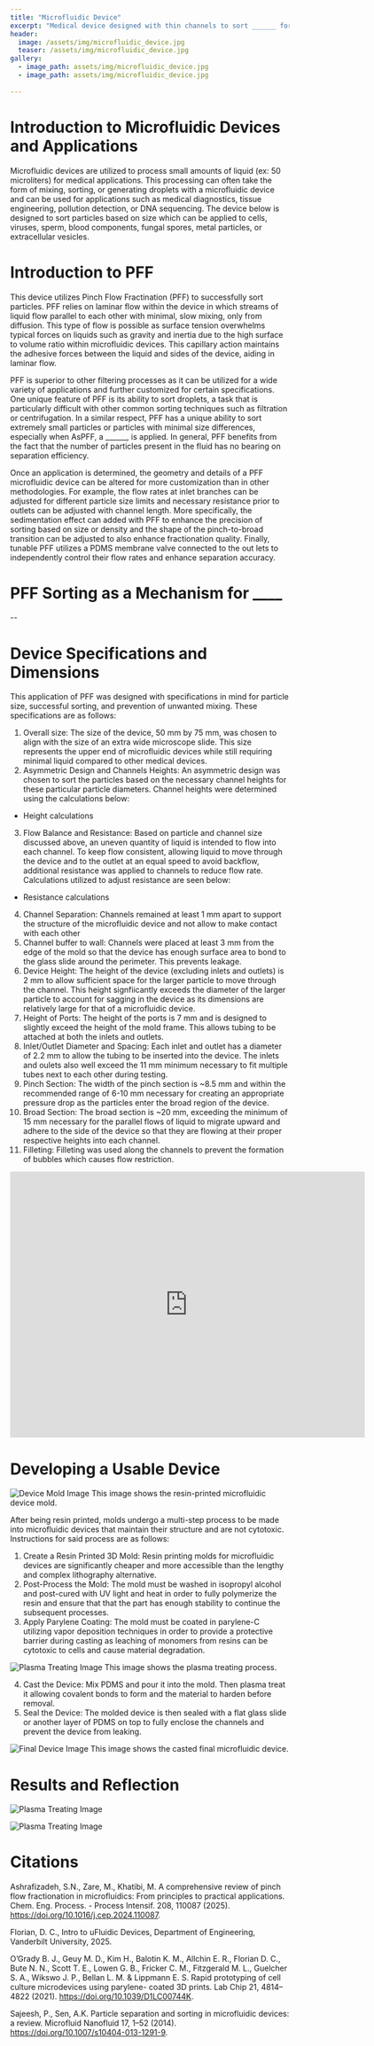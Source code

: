 ```yaml
---
title: "Microfluidic Device"
excerpt: "Medical device designed with thin channels to sort ______ for _________"
header:
  image: /assets/img/microfluidic_device.jpg
  teaser: /assets/img/microfluidic_device.jpg
gallery:
  - image_path: assets/img/microfluidic_device.jpg
  - image_path: assets/img/microfluidic_device.jpg
   
---
```


# Introduction to Microfluidic Devices and Applications 
Microfluidic devices are utilized to process small amounts of liquid (ex: 50 microliters) for medical applications. This processing can often take the form of mixing, sorting, or generating droplets with a microfluidic device and can be used for applications such as medical diagnostics, tissue engineering, pollution detection, or DNA sequencing. The device below is designed to sort particles based on size which can be applied to cells, viruses, sperm, blood components, fungal spores, metal particles, or extracellular vesicles.

# Introduction to PFF
This device utilizes Pinch Flow Fractination (PFF) to successfully sort particles.  PFF relies on laminar flow within the device in which streams of liquid flow parallel to each other with minimal, slow mixing, only from diffusion. This type of flow is possible as surface tension overwhelms typical forces on liquids such as gravity and inertia due to the high surface to volume ratio within microfluidic devices. This capillary action maintains the adhesive forces between the liquid and sides of the device, aiding in laminar flow.

PFF is superior to other filtering processes as it can be utilized for a wide variety of applications and further customized for certain specifications. One unique feature of PFF is its ability to sort droplets, a task that is particularly difficult with other common sorting techniques such as filtration or centrifugation. In a similar respect, PFF has a unique ability to sort extremely small particles or particles with minimal size differences, especially when AsPFF, a ______, is applied. In general, PFF benefits from the fact that the number of particles present in the fluid has no bearing on separation efficiency.

Once an application is determined, the geometry and details of a PFF microfluidic device can be altered for more customization than in other methodologies. For example, the flow rates at inlet branches can be adjusted for different particle size limits and necessary resistance prior to outlets can be adjusted with channel length. More specifically, the sedimentation effect can added with PFF to enhance the precision of sorting based on size or density and the shape of the pinch-to-broad transition can be adjusted to also enhance fractionation quality. Finally, tunable PFF utilizes a PDMS membrane valve connected to the out lets to independently control their flow rates and enhance separation accuracy.

# PFF Sorting as a Mechanism for ____
--

# Device Specifications and Dimensions
This application of PFF was designed with specifications in mind for particle size, successful sorting, and prevention of unwanted mixing. These specifications are as follows:
  1.  Overall size: The size of the device, 50 mm by 75 mm, was chosen to align with the size of an extra wide microscope slide. This size represents the upper end of microfluidic devices while still requiring minimal liquid compared to other medical devices.
  2.	Asymmetric Design and Channels Heights: An asymmetric design was chosen to sort the particles based on the necessary channel heights for these particular particle diameters. Channel heights were determined using the calculations below:
-	Height calculations
  3.	Flow Balance and Resistance: Based on particle and channel size discussed above, an uneven quantity of liquid is intended to flow into each channel. To keep flow consistent, allowing liquid to move through the device and to the outlet at an equal speed to avoid backflow, additional resistance was applied to channels to reduce flow rate. Calculations utilized to adjust resistance are seen below:
-	Resistance calculations
  4.	Channel Separation: Channels remained at least 1 mm apart to support the structure of the microfluidic device and not allow to make contact with each other
  5.	Channel buffer to wall: Channels were placed at least 3 mm from the edge of the mold so that the device has enough surface area to bond to the glass slide around the perimeter. This prevents leakage.
  6.	Device Height: The height of the device (excluding inlets and outlets) is 2 mm to allow sufficient space for the larger particle to move through the channel. This height signfiicantly exceeds the diameter of the larger particle to account for sagging in the device as its dimensions are relatively large for that of a microfluidic device.
  7.	Height of Ports: The height of the ports is 7 mm and is designed to slightly exceed the height of the mold frame. This allows tubing to be attached at both the inlets and outlets.
  8.	Inlet/Outlet Diameter and Spacing: Each inlet and outlet has a diameter of 2.2 mm to allow the tubing to be inserted into the device. The inlets and oulets also well exceed the 11 mm minimum necessary to fit multiple tubes next to each other during testing.
  9.	Pinch Section: The width of the pinch section is ~8.5 mm and within the recommended range of 6-10 mm necessary for creating an appropriate pressure drop as the particles enter the broad region of the device.
 10.	Broad Section: The broad section is ~20 mm, exceeding the minimum of 15 mm necessary for the parallel flows of liquid to migrate upward and adhere to the side of the device so that they are flowing at their proper respective heights into each channel.
  11.	Filleting: Filleting was used along the channels to prevent the formation of bubbles which causes flow restriction.

<iframe src="https://vanderbilt643.autodesk360.com/shares/public/SH90d2dQT28d5b6028115319aead2672a0d7?mode=embed" width="640" height="480" allowfullscreen="true" webkitallowfullscreen="true" mozallowfullscreen="true"  frameborder="0"></iframe>

# Developing a Usable Device
![Device Mold Image](/assets/img/device_mold.jpg)
This image shows the resin-printed microfluidic device mold.

After being resin printed, molds undergo a multi-step process to be made into microfluidic devices that maintain their structure and are not cytotoxic. Instructions for said process are as follows:
  1.	Create a Resin Printed 3D Mold: Resin printing molds for microfluidic devices are significantly cheaper and more accessible than the lengthy and complex   lithography alternative.
  2.	Post-Process the Mold: The mold must be washed in isopropyl alcohol and post-cured with UV light and heat in order to fully polymerize the resin and ensure that that the part has enough stability to continue the subsequent processes.
  3.	Apply Parylene Coating: The mold must be coated in parylene-C utilizing vapor deposition techniques in order to provide a protective barrier during casting as leaching of monomers from resins can be cytotoxic to cells and cause material degradation.

![Plasma Treating Image](/assets/img/Plasma-Treating-Image-2.jpg)
This image shows the plasma treating process.

  4.	Cast the Device: Mix PDMS and pour it into the mold. Then plasma treat it allowing covalent bonds to form and the material to harden before removal.
  5.	Seal the Device: The molded device is then sealed with a flat glass slide or another layer of PDMS on top to fully enclose the channels and prevent the device from leaking.

![Final Device Image](/assets/img/microfluidic_device.jpg)
This image shows the casted final microfluidic device.

# Results and Reflection

![Plasma Treating Image](/assets/img/device_setup.jpg)

![Plasma Treating Image](/assets/img/device_setup_upclose.pg)

# Citations
Ashrafizadeh, S.N., Zare, M., Khatibi, M. A comprehensive review of pinch flow fractionation 
  in microfluidics: From principles to practical applications. Chem. Eng. Process. - Process 
  Intensif. 208, 110087 (2025). https://doi.org/10.1016/j.cep.2024.110087.

Florian, D. C., Intro to uFluidic Devices, Department of Engineering, Vanderbilt University, 2025.

O’Grady B. J., Geuy M. D., Kim H., Balotin K. M., Allchin E. R., Florian D. C., Bute N. N., 
  Scott T. E., Lowen G. B., Fricker C. M., Fitzgerald M. L., Guelcher S. A., Wikswo J. P., 
  Bellan L. M. & Lippmann E. S. Rapid prototyping of cell culture microdevices using parylene-
  coated 3D prints. Lab Chip 21, 4814–4822 (2021). https://doi.org/10.1039/D1LC00744K.

Sajeesh, P., Sen, A.K. Particle separation and sorting in microfluidic devices: a review. 
  Microfluid Nanofluid 17, 1–52 (2014). https://doi.org/10.1007/s10404-013-1291-9.
